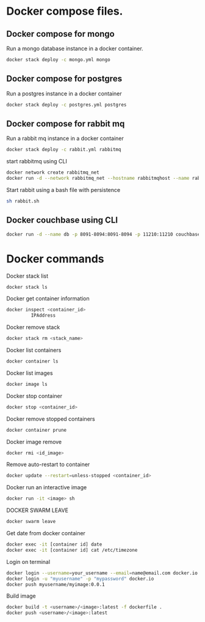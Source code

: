 # Docker compose files.

## Docker compose for mongo

Run a mongo database instance in a docker container.

```bash
docker stack deploy -c mongo.yml mongo
```

## Docker compose for postgres

Run a postgres instance in a docker container

```bash
docker stack deploy -c postgres.yml postgres
```

## Docker compose for rabbit mq

Run a rabbit mq instance in a docker container

```bash
docker stack deploy -c rabbit.yml rabbitmq
```

start rabbitmq using CLI

```bash
docker network create rabbitmq_net
docker run -d --network rabbitmq_net --hostname rabbitmqhost --name rabbitmq -p 15672:15672 -p 5672:5672 rabbitmq:3-management
```

Start rabbit using a bash file with persistence

```bash
sh rabbit.sh
```

## Docker couchbase using CLI

```bash
docker run -d --name db -p 8091-8094:8091-8094 -p 11210:11210 couchbase
```

# Docker commands

Docker stack list

```bash
docker stack ls
```

Docker get container information

```bash
docker inspect <container_id>
         IPAddress
```

Docker remove stack

```bash
docker stack rm <stack_name>
```

Docker list containers

```bash
docker container ls
```

Docker list images

```bash
docker image ls
```

Docker stop container

```bash
docker stop <container_id>
```

Docker remove stopped containers

```bash
docker container prune
```

Docker image remove

```bash
docker rmi <id_image>
```

Remove auto-restart to container

```bash
docker update --restart=unless-stopped <container_id>
```

Docker run an interactive image

```bash
docker run -it <image> sh
```

DOCKER SWARM LEAVE

```bash
docker swarm leave
```

Get date from docker container

```bash
docker exec -it [container id] date
docker exec -it [container id] cat /etc/timezone
```

Login on terminal

```bash
docker login --username=your_username --email=name@email.com docker.io
docker login -u "myusername" -p "mypassword" docker.io
docker push myusername/myimage:0.0.1
```

Build image

```bash
docker build -t <username>/<image>:latest -f dockerfile .
docker push <username>/<image>:latest
```
